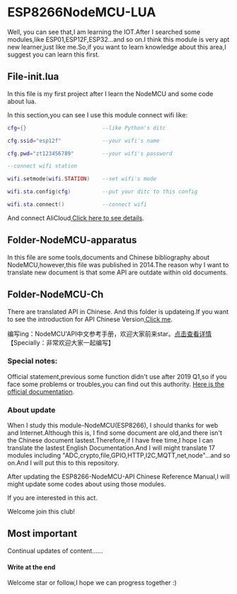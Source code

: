 # ESP8266NodeMCU-LUA
Well, you can see that,I am learning the IOT.After I searched some modules,like ESP01,ESP12F,ESP32...and so on.I think this module is
very apt new learner,just like me.So,if you want to learn knowledge about this area,I suggest you can learn this first.

## File-init.lua
  In this file is my first project after I learn the NodeMCU and some code about lua.

  In this section,you can see I use this module connect wifi like:

``` lua
cfg={}                        --like Python's ditc

cfg.ssid="esp12f"             --your wifi's name

cfg.pwd="zt123456789"         --your wifi's password

--connect wifi station

wifi.setmode(wifi.STATION)    --set wifi's mode

wifi.sta.config(cfg)          --put your ditc to this config

wifi.sta.connect()            --connect wifi
```

  And connect AliCloud,[Click here to see details](https://github.com/dreamofTaotao/ESP8266NodeMCU-LUA/blob/master/init.lua).

## Folder-NodeMCU-apparatus

  In this file are some tools,documents and Chinese bibliography about NodeMCU,however,this file was published in 2014.The reason why I 
want to translate new document is that some API are outdate within old documents.

## Folder-NodeMCU-Ch

  There are translated API in Chinese. And this folder is updateing.If you want to see the introduction for API Chinese Version,[Click 
me](https://github.com/dreamofTaotao/ESP8266NodeMCU-LUA/blob/master/ESP8266NodeMCU-Ch/README.md).

编写ing：NodeMCU'API中文参考手册，欢迎大家前来star。[点击查看详情](https://github.com/dreamofTaotao/ESP8266NodeMCULUA/blob/master/ESP8266NodeMCU-Ch/README.md)
【Specially：非常欢迎大家一起编写】

### Special notes:

  Official statement,previous some function didn't use after 2019 Q1,so if you face some problems or troubles,you can find out this 
authority. [Here is the official documentation](https://nodemcu.readthedocs.io/en/master/).

### About update

  When I study this module-NodeMCU(ESP8266), I should thanks for web and Internet.Although this is, I find some document are old,and 
there isn't the Chinese document lastest.Therefore,if I have free time,I hope I can translate the lastest English Documentation.And I 
will might translate 17 modules including "ADC,crypto,file,GPIO,HTTP,I2C,MQTT,net,node"...and so on.And I will put this to this 
repository.

  After updating the ESP8266-NodeMCU-API Chinese Reference Manual,I will might update some codes about using those modules. 

  If you are interested in this act.
  
  Welcome join this club! 
  
## Most important

  Continual updates of content......

#### Write at the end

  Welcome star or follow,I hope we can progress together :)
